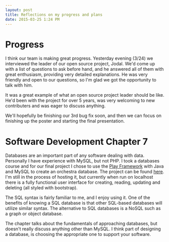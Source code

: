 ```yaml
---
layout: post
title: Reflections on my progress and plans
date: 2015-03-25 1:24 PM
---
```


# Progress
I think our team is making great progress. Yesterday evening (3/24) we interviewed the leader of our open source project, Jodal. We'd come up with a list of questions to ask before hand, and he answered all of them with great enthusiasm, providing very detailed explanations. He was very friendly and open to our questions, so I'm glad we got the opportunity to talk with him. 

It was a great example of what an open source project leader should be like. He'd been with the project for over 5 years, was very welcoming to new contributers and was eager to discuss anything. 

We'll hopefully be finishing our 3rd bug fix soon, and then we can focus on finishing up the poster and starting the final presentation.

# Software Development Chapter 7

Databases are an important part of any software dealing with data. Personally I have experience with MySQL, but not PHP. I took a databases course and for our final project I chose to use the [Play Framework](https://playframework.com/) with Java and MySQL to create an orchestra database. The project can be found [here](https://github.com/Lixxia/db-orchestra). I'm still in the process of hosting it, but currently when run on localhost there is a fully functional user interface for creating, reading, updating and deleting (all styled with bootstrap).

The SQL syntax is fairly familiar to me, and I enjoy using it. One of the benefits of knowing a SQL database is that other SQL-based databases will utilize similar syntax. The alternative to SQL databases is a NoSQL such as a graph or object database. 

The chapter talks about the fundamentals of approaching databases, but doesn't really discuss anything other than MySQL. I think part of designing a database, is choosing the appropriate one to support your software. 